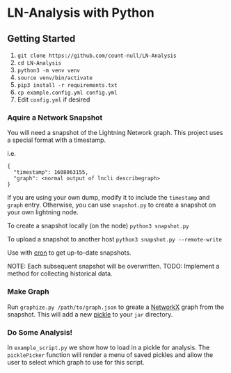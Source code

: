 # LN-Analysis with Python

## Getting Started

1. `git clone https://github.com/count-null/LN-Analysis`
2. `cd LN-Analysis`
3. `python3 -m venv venv`
4. `source venv/bin/activate`
5. `pip3 install -r requirements.txt`
6. `cp example.config.yml config.yml`
7. Edit `config.yml` if desired

### Aquire a Network Snapshot

You will need a snapshot of the Lightning Network graph. This project uses a special format with a timestamp.

i.e.

```
{
  "timestamp": 1608063155,
  "graph": <normal output of lncli describegraph>
}
```

If you are using your own dump, modify it to include the `timestamp` and `graph` entry. Otherwise, you can use `snapshot.py` to create a snapshot on your own lightning node.

To create a snapshot locally (on the node)
`python3 snapshot.py`

To upload a snapshot to another host
`python3 snapshot.py --remote-write`

Use with [cron](https://www.howtogeek.com/101288/how-to-schedule-tasks-on-linux-an-introduction-to-crontab-files/) to get up-to-date snapshots.

NOTE: Each subsequent snapshot will be overwritten.
TODO: Implement a method for collecting historical data.

### Make Graph

Run `graphize.py /path/to/graph.json` to greate a [NetworkX](https://networkx.org/) graph from the snapshot. This will add a new [pickle](https://wiki.python.org/moin/UsingPickle) to your `jar` directory.

### Do Some Analysis!

In `example_script.py` we show how to load in a pickle for analysis.
The `picklePicker` function will render a menu of saved pickles and allow the user to select which graph to use for this script.

